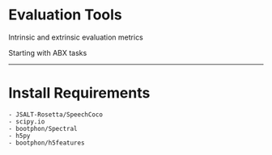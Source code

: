 # Evaluation Tools
Intrinsic and extrinsic evaluation metrics

Starting with ABX tasks

_______

# Install Requirements
	- JSALT-Rosetta/SpeechCoco
	- scipy.io
	- bootphon/Spectral
	- h5py 
	- bootphon/h5features

